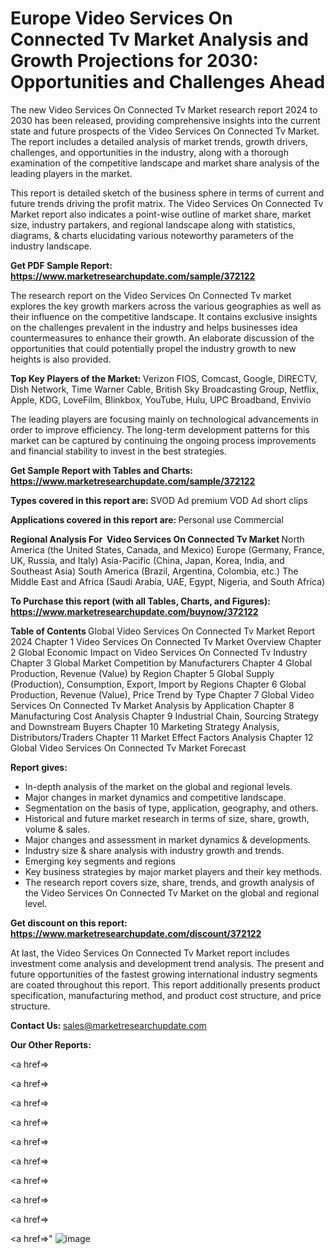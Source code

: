 # Europe Video Services On Connected Tv Market Analysis and Growth Projections for 2030: Opportunities and Challenges Ahead

The new Video Services On Connected Tv Market research report 2024 to 2030 has been released, providing comprehensive insights into the current state and future prospects of the Video Services On Connected Tv Market. The report includes a detailed analysis of market trends, growth drivers, challenges, and opportunities in the industry, along with a thorough examination of the competitive landscape and market share analysis of the leading players in the market.

This report is detailed sketch of the business sphere in terms of current and future trends driving the profit matrix. The Video Services On Connected Tv Market report also indicates a point-wise outline of market share, market size, industry partakers, and regional landscape along with statistics, diagrams, &amp; charts elucidating various noteworthy parameters of the industry landscape.

<strong><b>Get PDF Sample Report: <a href=https://www.marketresearchupdate.com/sample/372122>https://www.marketresearchupdate.com/sample/372122</a></b></strong>

The research report on the Video Services On Connected Tv market explores the key growth markers across the various geographies as well as their influence on the competitive landscape. It contains exclusive insights on the challenges prevalent in the industry and helps businesses idea countermeasures to enhance their growth. An elaborate discussion of the opportunities that could potentially propel the industry growth to new heights is also provided.

<strong><b>Top Key Players of the Market:
</b></strong>Verizon FIOS, Comcast, Google, DIRECTV, Dish Network, Time Warner Cable, British Sky Broadcasting Group, Netflix, Apple, KDG, LoveFilm, Blinkbox, YouTube, Hulu, UPC Broadband, Envivio<strong><b>
</b></strong>

The leading players are focusing mainly on technological advancements in order to improve efficiency. The long-term development patterns for this market can be captured by continuing the ongoing process improvements and financial stability to invest in the best strategies.

<strong><b>Get Sample Report with Tables and Charts: <a href=https://www.marketresearchupdate.com/sample/372122>https://www.marketresearchupdate.com/sample/372122</a></b></strong>

<strong><b>Types covered in this report are:
</b></strong>SVOD
Ad premium
VOD
Ad short clips<strong><b>
</b></strong>

<strong><b>Applications covered in this report are:
</b></strong>Personal use
Commercial<strong><b>
</b></strong>

<strong><b>Regional Analysis For  Video Services On Connected Tv Market</b></strong><strong><b>
</b></strong>North America (the United States, Canada, and Mexico)
Europe (Germany, France, UK, Russia, and Italy)
Asia-Pacific (China, Japan, Korea, India, and Southeast Asia)
South America (Brazil, Argentina, Colombia, etc.)
The Middle East and Africa (Saudi Arabia, UAE, Egypt, Nigeria, and South Africa)

<strong><b>To Purchase this report (with all Tables, Charts, and Figures): <a href=https://www.marketresearchupdate.com/buynow/372122>https://www.marketresearchupdate.com/buynow/372122</a></b></strong>

<strong><b>Table of Contents</b></strong><strong><b>
</b></strong>Global Video Services On Connected Tv Market Report 2024
Chapter 1 Video Services On Connected Tv Market Overview
Chapter 2 Global Economic Impact on Video Services On Connected Tv Industry
Chapter 3 Global Market Competition by Manufacturers
Chapter 4 Global Production, Revenue (Value) by Region
Chapter 5 Global Supply (Production), Consumption, Export, Import by Regions
Chapter 6 Global Production, Revenue (Value), Price Trend by Type
Chapter 7 Global Video Services On Connected Tv Market Analysis by Application
Chapter 8 Manufacturing Cost Analysis
Chapter 9 Industrial Chain, Sourcing Strategy and Downstream Buyers
Chapter 10 Marketing Strategy Analysis, Distributors/Traders
Chapter 11 Market Effect Factors Analysis
Chapter 12 Global Video Services On Connected Tv Market Forecast

<strong><b>Report gives:</b></strong>

- In-depth analysis of the market on the global and regional levels.
- Major changes in market dynamics and competitive landscape.
- Segmentation on the basis of type, application, geography, and others.
- Historical and future market research in terms of size, share, growth, volume &amp; sales.
- Major changes and assessment in market dynamics &amp; developments.
- Industry size &amp; share analysis with industry growth and trends.
- Emerging key segments and regions
- Key business strategies by major market players and their key methods.
- The research report covers size, share, trends, and growth analysis of the Video Services On Connected Tv Market on the global and regional level.

<strong><b>Get discount on this report: <a href=https://www.marketresearchupdate.com/discount/372122>https://www.marketresearchupdate.com/discount/372122</a></b></strong>

At last, the Video Services On Connected Tv Market report includes investment come analysis and development trend analysis. The present and future opportunities of the fastest growing international industry segments are coated throughout this report. This report additionally presents product specification, manufacturing method, and product cost structure, and price structure.

<strong><b>Contact Us:
</b></strong>sales@marketresearchupdate.com

<strong>Our Other Reports:</strong>

<a href=></a>

<a href=></a>

<a href=></a>

<a href=></a>

<a href=></a>

<a href=></a>

<a href=></a>

<a href=></a>

<a href=></a>

<a href=></a>"
![image](https://github.com/Gayatrikarjule/Market-Analysis-360/assets/97346546/8afe53b6-80d7-43d0-a8a0-04d9802f5c41)

